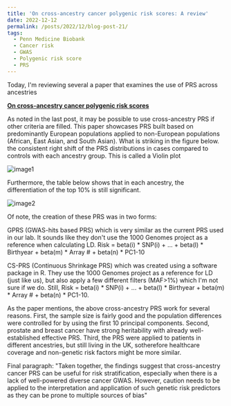 ```yaml
---
title: 'On cross-ancestry cancer polygenic risk scores: A review'
date: 2022-12-12
permalink: /posts/2022/12/blog-post-21/
tags:
  - Penn Medicine Biobank
  - Cancer risk
  - GWAS
  - Polygenic risk score
  - PRS
---
```


Today, I'm reviewing several a paper that examines the use of PRS across ancestries

**[On cross-ancestry cancer polygenic risk scores](https://journals.plos.org/plosgenetics/article?id=10.1371/journal.pgen.1009670)**

As noted in the last post, it may be possible to use cross-ancestry PRS if other criteria are filled. This paper showcases PRS built based on predominantly European populations applied to non-European populations (African, East Asian, and South Asian). What is striking in the figure below.  the consistent right shift of the PRS distributions in cases compared to controls with each ancestry group. This is called a Violin plot

![image1](https://oliver-clark.github.io/images/journal.pgen.1009670.g001.PNG)

Furthermore, the table below shows that in each ancestry, the differentiation of the top 10% is still significant.

![image2](https://oliver-clark.github.io/images/journal.pgen.1009670.t002.PNG)

Of note, the creation of these PRS was in two forms: 

GPRS (GWAS-hits based PRS) which is very similar as the current PRS used in our lab. It sounds like they don't use the 1000 Genomes project as a reference when calculating LD. Risk = beta(i) * SNP(i) + ... + beta(l) * Birthyear + beta(m) * Array # + beta(n) * PC1-10

CS-PRS (Continuous Shrinkage PRS) which was created using a software package in R. They use the 1000 Genomes project as a reference for LD (just like us), but also apply a few different filters (MAF>1%) which I'm not sure if we do. Still, Risk = beta(i) * SNP(i) + ... + beta(l) * Birthyear + beta(m) * Array # + beta(n) * PC1-10.

As the paper mentions, the above cross-ancestry PRS work for several reasons. First, the sample size is fairly good and the population differences were controlled for by using the first 10 principal components. Second, prostate and breast cancer have strong heritability with already well-established effective PRS. Third, the PRS were applied to patients in different ancestries, but still living in the UK, sotherefore healthcare coverage and non-genetic risk factors might be more similar.

Final paragraph: "Taken together, the findings suggest that cross-ancestry cancer PRS can be useful for risk stratification, especially when there is a lack of well-powered diverse cancer GWAS. However, caution needs to be applied to the interpretation and application of such genetic risk predictors as they can be prone to multiple sources of bias"
